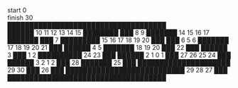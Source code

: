 start 0    
finish 30   
████████████████████████████████████  
██████ 10 11 12 13 14 15 ████████
███ 8 9 ███████ 14 15 16 17 ███████
███ 7 █████████ 15 16 17 18 19 20 ███
███ 6 5 6 ███████ 17 18 19 20 21 ███
██████ 4 5 ███████ 18 19 20 ███ 22 ███
██████ 3 ███ 1 2 ██████████ 24 23 ███
██████ 2 1 0 1 ███ 27 26 25 24 ███
██████ 3 2 1 2 ███ 28 ███████ 25 ███
█████████████████████ 29 30 ███ 26 ███
███████████████████████████ 29 28 27 ███
████████████████████████████████████  

